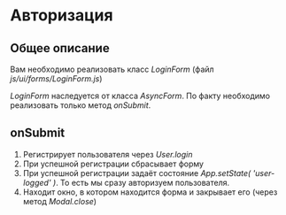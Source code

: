 # Авторизация

## Общее описание

Вам необходимо реализовать класс *LoginForm*
(файл *js/ui/forms/LoginForm.js*)

*LoginForm* наследуется от класса *AsyncForm*. По факту необходимо 
реализовать только метод *onSubmit*.

## onSubmit

1. Регистрирует пользователя через *User.login*
2. При успешной регистрации сбрасывает форму
3. При успешной регистрации задаёт состояние *App.setState( 'user-logged' )*. 
То есть мы сразу авторизуем пользователя.
4. Находит окно, в котором находится форма и закрывает его 
(через метод *Modal.close*)

